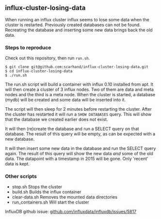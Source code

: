 ## influx-cluster-losing-data

When running an influx cluster influx seems to lose some data when the cluster is restarted. Previously created databases can not be found. Recreating the database and inserting some new data brings back the old data.

### Steps to reproduce
Check out this repository, then run `run.sh`.
```
$ git clone git@github.com:scarhand/influx-cluster-losing-data.git
$ cd influx-cluster-losing-data
$ ./run.sh
```

The run.sh script will build a container with influx 0.10 installed from apt. It will then create a cluster of 3 influx nodes. Two of them are data and meta nodes and the third is a meta node. 
When the cluster is started, a database (mydb) will be created and some data will be inserted into it.

The script will then sleep for 2 minutes before restarting the cluster. After the cluster has restarted it will run a `SHOW DATABASES` query.
This will show that the database we created earlier does not exist.

It will then (re)create the database and run a SELECT query on that database. The result of this query will be empty, as can be expected with a new database.

It will then insert some new data in the database and run the SELECT query again. The result of this query will show the new data *and* some of the old data.
The datapoint with a timestamp in 2015 will be gone. Only 'recent' data is kept.


### Other scripts
- stop.sh Stops the cluster
- build.sh Builds the influx container
- clear-data.sh Removes the mounted data directories
- run_containers.sh Will start the cluster

InfluxDB github issue: [github.com/influxdata/influxdb/issues/5817](https://github.com/influxdata/influxdb/issues/5817)
